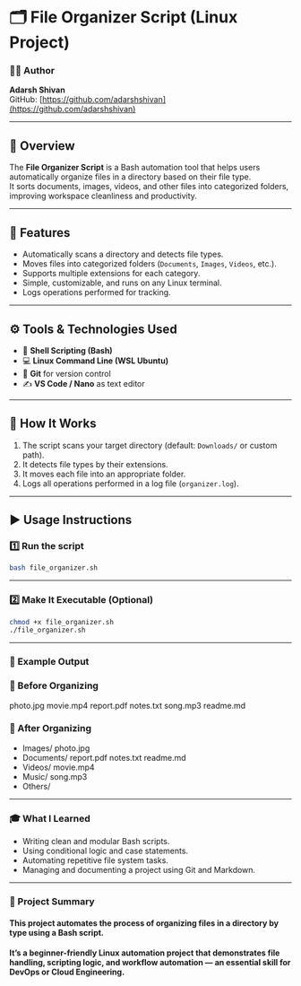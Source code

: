 # 🗂️ File Organizer Script (Linux Project)

### 👨‍💻 Author
**Adarsh Shivan**  
GitHub: [https://github.com/adarshshivan](https://github.com/adarshshivan)

---

## 📘 Overview
The **File Organizer Script** is a Bash automation tool that helps users automatically organize files in a directory based on their file type.  
It sorts documents, images, videos, and other files into categorized folders, improving workspace cleanliness and productivity.

---

## 🧰 Features
- Automatically scans a directory and detects file types.  
- Moves files into categorized folders (`Documents`, `Images`, `Videos`, etc.).  
- Supports multiple extensions for each category.  
- Simple, customizable, and runs on any Linux terminal.  
- Logs operations performed for tracking.  

---

## ⚙️ Tools & Technologies Used
- 🐧 **Shell Scripting (Bash)**  
- 💻 **Linux Command Line (WSL Ubuntu)**  
- 🔧 **Git** for version control  
- ✍️ **VS Code / Nano** as text editor  

---

## 🧩 How It Works
1. The script scans your target directory (default: `Downloads/` or custom path).  
2. It detects file types by their extensions.  
3. It moves each file into an appropriate folder.  
4. Logs all operations performed in a log file (`organizer.log`).  

---

## ▶️ Usage Instructions

### 1️⃣ Run the script
```bash
bash file_organizer.sh
```

---

### 2️⃣ Make It Executable (Optional)
```bash
chmod +x file_organizer.sh
./file_organizer.sh
```

---

### 📂 Example Output


### 🧾 Before Organizing
 photo.jpg  movie.mp4  report.pdf  notes.txt  song.mp3  readme.md

### 📁 After Organizing

- Images/ photo.jpg
- Documents/ report.pdf  notes.txt  readme.md 
- Videos/ movie.mp4
- Music/ song.mp3
- Others/

---

### 🎓 What I Learned

- Writing clean and modular Bash scripts.
- Using conditional logic and case statements.
- Automating repetitive file system tasks.
- Managing and documenting a project using Git and Markdown.

---

### 🧠 Project Summary

#### This project automates the process of organizing files in a directory by type using a Bash script.
#### It’s a beginner-friendly Linux automation project that demonstrates file handling, scripting logic, and workflow automation — an essential skill for DevOps or Cloud Engineering.
